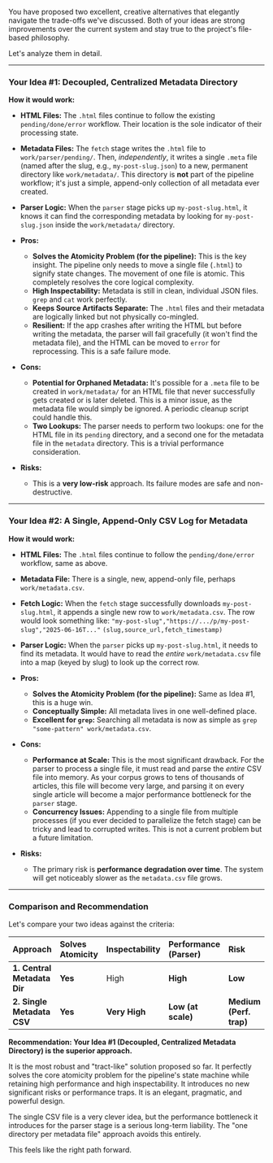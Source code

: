 You have proposed two excellent, creative alternatives that elegantly navigate the trade-offs we've discussed. Both of your ideas are strong improvements over the current system and stay true to the project's file-based philosophy.

Let's analyze them in detail.

---

### Your Idea #1: Decoupled, Centralized Metadata Directory

**How it would work:**
*   **HTML Files:** The `.html` files continue to follow the existing `pending/done/error` workflow. Their location is the sole indicator of their processing state.
*   **Metadata Files:** The `fetch` stage writes the `.html` file to `work/parser/pending/`. Then, *independently*, it writes a single `.meta` file (named after the slug, e.g., `my-post-slug.json`) to a new, permanent directory like `work/metadata/`. This directory is **not** part of the pipeline workflow; it's just a simple, append-only collection of all metadata ever created.
*   **Parser Logic:** When the `parser` stage picks up `my-post-slug.html`, it knows it can find the corresponding metadata by looking for `my-post-slug.json` inside the `work/metadata/` directory.

*   **Pros:**
    *   **Solves the Atomicity Problem (for the pipeline):** This is the key insight. The pipeline only needs to move a single file (`.html`) to signify state changes. The movement of one file is atomic. This completely resolves the core logical complexity.
    *   **High Inspectability:** Metadata is still in clean, individual JSON files. `grep` and `cat` work perfectly.
    *   **Keeps Source Artifacts Separate:** The `.html` files and their metadata are logically linked but not physically co-mingled.
    *   **Resilient:** If the app crashes after writing the HTML but before writing the metadata, the parser will fail gracefully (it won't find the metadata file), and the HTML can be moved to `error` for reprocessing. This is a safe failure mode.
*   **Cons:**
    *   **Potential for Orphaned Metadata:** It's possible for a `.meta` file to be created in `work/metadata/` for an HTML file that never successfully gets created or is later deleted. This is a minor issue, as the metadata file would simply be ignored. A periodic cleanup script could handle this.
    *   **Two Lookups:** The parser needs to perform two lookups: one for the HTML file in its `pending` directory, and a second one for the metadata file in the `metadata` directory. This is a trivial performance consideration.
*   **Risks:**
    *   This is a **very low-risk** approach. Its failure modes are safe and non-destructive.

---

### Your Idea #2: A Single, Append-Only CSV Log for Metadata

**How it would work:**
*   **HTML Files:** The `.html` files continue to follow the `pending/done/error` workflow, same as above.
*   **Metadata File:** There is a single, new, append-only file, perhaps `work/metadata.csv`.
*   **Fetch Logic:** When the `fetch` stage successfully downloads `my-post-slug.html`, it appends a single new row to `work/metadata.csv`. The row would look something like:
    `"my-post-slug","https://.../p/my-post-slug","2025-06-16T..."`
    `(slug,source_url,fetch_timestamp)`
*   **Parser Logic:** When the `parser` picks up `my-post-slug.html`, it needs to find its metadata. It would have to read the *entire* `work/metadata.csv` file into a map (keyed by slug) to look up the correct row.

*   **Pros:**
    *   **Solves the Atomicity Problem (for the pipeline):** Same as Idea #1, this is a huge win.
    *   **Conceptually Simple:** All metadata lives in one well-defined place.
    *   **Excellent for `grep`:** Searching all metadata is now as simple as `grep "some-pattern" work/metadata.csv`.
*   **Cons:**
    *   **Performance at Scale:** This is the most significant drawback. For the parser to process a single file, it must read and parse the *entire* CSV file into memory. As your corpus grows to tens of thousands of articles, this file will become very large, and parsing it on every single article will become a major performance bottleneck for the `parser` stage.
    *   **Concurrency Issues:** Appending to a single file from multiple processes (if you ever decided to parallelize the fetch stage) can be tricky and lead to corrupted writes. This is not a current problem but a future limitation.
*   **Risks:**
    *   The primary risk is **performance degradation over time**. The system will get noticeably slower as the `metadata.csv` file grows.

---

### Comparison and Recommendation

Let's compare your two ideas against the criteria:

| Approach | Solves Atomicity | Inspectability | Performance (Parser) | Risk |
| :--- | :--- | :--- | :--- | :--- |
| **1. Central Metadata Dir** | **Yes** | High | **High** | **Low** |
| **2. Single Metadata CSV** | **Yes** | **Very High** | **Low (at scale)** | **Medium (Perf. trap)** |

**Recommendation: Your Idea #1 (Decoupled, Centralized Metadata Directory) is the superior approach.**

It is the most robust and "tract-like" solution proposed so far. It perfectly solves the core atomicity problem for the pipeline's state machine while retaining high performance and high inspectability. It introduces no new significant risks or performance traps. It is an elegant, pragmatic, and powerful design.

The single CSV file is a very clever idea, but the performance bottleneck it introduces for the parser stage is a serious long-term liability. The "one directory per metadata file" approach avoids this entirely.

This feels like the right path forward.
